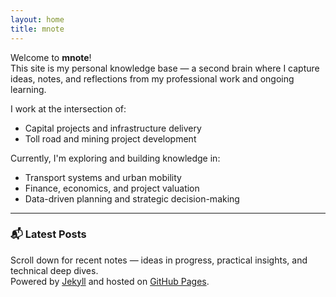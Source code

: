 ```yaml
---
layout: home
title: mnote
---
```


Welcome to **mnote**!  
This site is my personal knowledge base — a second brain where I capture ideas, notes, and reflections from my professional work and ongoing learning.

I work at the intersection of:

- Capital projects and infrastructure delivery  
- Toll road and mining project development  

Currently, I'm exploring and building knowledge in:

- Transport systems and urban mobility  
- Finance, economics, and project valuation  
- Data-driven planning and strategic decision-making

---

### 📬 Latest Posts

Scroll down for recent notes — ideas in progress, practical insights, and technical deep dives.  
Powered by [Jekyll](https://jekyllrb.com/) and hosted on [GitHub Pages](https://pages.github.com/).